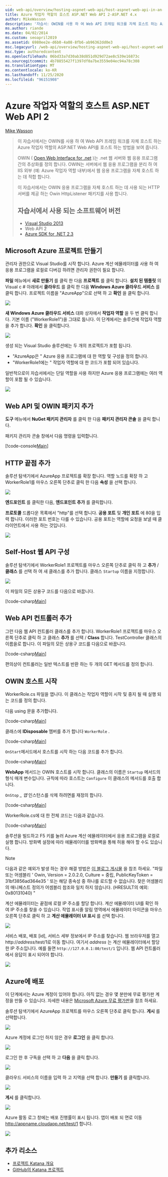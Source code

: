 ```yaml
---
uid: web-api/overview/hosting-aspnet-web-api/host-aspnet-web-api-in-an-azure-worker-role
title: Azure 작업자 역할의 호스트 ASP.NET Web API 2-ASP.NET 4.x
author: MikeWasson
description: '자습서: OWIN를 사용 하 여 Web API 프레임 워크를 자체 호스트 하는 Azure 작업자 역할의 ASP.NET Web API를 호스팅합니다.'
ms.author: riande
ms.date: 04/02/2014
ms.custom: seoapril2019
ms.assetid: 6980ee2e-d6b0-4a08-8fb6-ab96362dd0e3
msc.legacyurl: /web-api/overview/hosting-aspnet-web-api/host-aspnet-web-api-in-an-azure-worker-role
msc.type: authoredcontent
ms.openlocfilehash: 06bd33a7d30ab38d851d929d72ae8c539e16873c
ms.sourcegitcommit: 4b78855427f1397df0a7be3559e04ec94a78c308
ms.translationtype: MT
ms.contentlocale: ko-KR
ms.lasthandoff: 11/25/2020
ms.locfileid: "96151908"
---
```

# <a name="host-aspnet-web-api-2-in-an-azure-worker-role"></a>Azure 작업자 역할의 호스트 ASP.NET Web API 2

[Mike Wasson](https://github.com/MikeWasson)

> 이 자습서에서는 OWIN를 사용 하 여 Web API 프레임 워크를 자체 호스트 하는 Azure 작업자 역할의 ASP.NET Web API를 호스트 하는 방법을 보여 줍니다.
>
> OWIN ( [Open Web Interface for .net](http://owin.org/) )는 .net 웹 서버와 웹 응용 프로그램 간의 추상화를 정의 합니다. OWIN는 서버에서 웹 응용 프로그램을 분리 하 여 IIS 외부 (예: Azure 작업자 역할 내부)에서 웹 응용 프로그램을 자체 호스트 하는 데 적합 합니다.
>
> 이 자습서에서는 OWIN 응용 프로그램을 자체 호스트 하는 데 사용 되는 HTTP 서버를 제공 하는 Owin HttpListener 패키지를 사용 합니다.
>
> ## <a name="software-versions-used-in-the-tutorial"></a>자습서에서 사용 되는 소프트웨어 버전
>
>
> - [Visual Studio 2013](https://my.visualstudio.com/Downloads?q=visual%20studio%202013)
> - Web API 2
> - [Azure SDK for .NET 2.3](https://azure.microsoft.com/downloads/)

## <a name="create-a-microsoft-azure-project"></a>Microsoft Azure 프로젝트 만들기

관리자 권한으로 Visual Studio를 시작 합니다. Azure 계산 에뮬레이터를 사용 하 여 응용 프로그램을 로컬로 디버깅 하려면 관리자 권한이 필요 합니다.

**파일** 메뉴에서 **새로 만들기** 를 클릭 한 다음 **프로젝트** 를 클릭 합니다. **설치 된 템플릿** 의 Visual c # 아래에서 **클라우드** 를 클릭 한 다음 **Windows Azure 클라우드 서비스** 를 클릭 합니다. 프로젝트 이름을 "AzureApp"으로 선택 하 고 **확인** 을 클릭 합니다.

[![](host-aspnet-web-api-in-an-azure-worker-role/_static/image2.png)](host-aspnet-web-api-in-an-azure-worker-role/_static/image1.png)

**새 Windows Azure 클라우드 서비스** 대화 상자에서 **작업자 역할** 을 두 번 클릭 합니다. 기본 이름 ("WorkerRole1")을 그대로 둡니다. 이 단계에서는 솔루션에 작업자 역할을 추가 합니다. **확인** 을 클릭합니다.

[![](host-aspnet-web-api-in-an-azure-worker-role/_static/image4.png)](host-aspnet-web-api-in-an-azure-worker-role/_static/image3.png)

생성 되는 Visual Studio 솔루션에는 두 개의 프로젝트가 포함 됩니다.

- &quot;AzureApp은 &quot; Azure 응용 프로그램에 대 한 역할 및 구성을 정의 합니다.
- &quot;WorkerRole1에는 &quot; 작업자 역할에 대 한 코드가 포함 되어 있습니다.

일반적으로이 자습서에서는 단일 역할을 사용 하지만 Azure 응용 프로그램에는 여러 역할이 포함 될 수 있습니다.

![](host-aspnet-web-api-in-an-azure-worker-role/_static/image5.png)

## <a name="add-the-web-api-and-owin-packages"></a>Web API 및 OWIN 패키지 추가

**도구** 메뉴에서 **NuGet 패키지 관리자** 를 클릭 한 다음 **패키지 관리자 콘솔** 을 클릭 합니다.

패키지 관리자 콘솔 창에서 다음 명령을 입력합니다.

[!code-console[Main](host-aspnet-web-api-in-an-azure-worker-role/samples/sample1.cmd)]

## <a name="add-an-http-endpoint"></a>HTTP 끝점 추가

솔루션 탐색기에서 AzureApp 프로젝트를 확장 합니다. 역할 노드를 확장 하 고 WorkerRole1를 마우스 오른쪽 단추로 클릭 한 다음 **속성** 을 선택 합니다.

![](host-aspnet-web-api-in-an-azure-worker-role/_static/image6.png)

**엔드포인트** 를 클릭한 다음, **엔드포인트 추가** 를 클릭합니다.

**프로토콜** 드롭다운 목록에서 "http"를 선택 합니다. **공용 포트** 및 **개인 포트** 에 80을 입력 합니다. 이러한 포트 번호는 다를 수 있습니다. 공용 포트는 역할에 요청을 보낼 때 클라이언트에서 사용 하는 것입니다.

[![](host-aspnet-web-api-in-an-azure-worker-role/_static/image8.png)](host-aspnet-web-api-in-an-azure-worker-role/_static/image7.png)

## <a name="configure-web-api-for-self-host"></a>Self-Host 웹 API 구성

솔루션 탐색기에서 WorkerRole1 프로젝트를 마우스 오른쪽 단추로 클릭 하 고 **추가**  /  **클래스** 를 선택 하 여 새 클래스를 추가 합니다. 클래스 `Startup` 이름을 지정합니다.

![](host-aspnet-web-api-in-an-azure-worker-role/_static/image9.png)

이 파일의 모든 상용구 코드를 다음으로 바꿉니다.

[!code-csharp[Main](host-aspnet-web-api-in-an-azure-worker-role/samples/sample2.cs)]

## <a name="add-a-web-api-controller"></a>Web API 컨트롤러 추가

그런 다음 웹 API 컨트롤러 클래스를 추가 합니다. WorkerRole1 프로젝트를 마우스 오른쪽 단추로 클릭 하 고 클래스 **추가** 를 선택  /  **Class** 합니다. TestController 클래스의 이름을로 합니다. 이 파일의 모든 상용구 코드를 다음으로 바꿉니다.

[!code-csharp[Main](host-aspnet-web-api-in-an-azure-worker-role/samples/sample3.cs)]

편의상이 컨트롤러는 일반 텍스트를 반환 하는 두 개의 GET 메서드를 정의 합니다.

## <a name="start-the-owin-host"></a>OWIN 호스트 시작

WorkerRole.cs 파일을 엽니다. 이 클래스는 작업자 역할이 시작 및 중지 될 때 실행 되는 코드를 정의 합니다.

다음 using 문을 추가합니다.

[!code-csharp[Main](host-aspnet-web-api-in-an-azure-worker-role/samples/sample4.cs)]

클래스에 **IDisposable** 멤버를 추가 합니다 `WorkerRole` .

[!code-csharp[Main](host-aspnet-web-api-in-an-azure-worker-role/samples/sample5.cs)]

`OnStart`메서드에서 호스트를 시작 하는 다음 코드를 추가 합니다.

[!code-csharp[Main](host-aspnet-web-api-in-an-azure-worker-role/samples/sample6.cs?highlight=5)]

**WebApp** 메서드는 OWIN 호스트를 시작 합니다. 클래스의 이름은 `Startup` 메서드의 형식 매개 변수입니다. 규칙에 따라 호스트는 `Configure` 이 클래스의 메서드를 호출 합니다.

`OnStop` *\_ 앱* 인스턴스를 삭제 하려면를 재정의 합니다.

[!code-csharp[Main](host-aspnet-web-api-in-an-azure-worker-role/samples/sample7.cs)]

WorkerRole.cs에 대 한 전체 코드는 다음과 같습니다.

[!code-csharp[Main](host-aspnet-web-api-in-an-azure-worker-role/samples/sample8.cs)]

솔루션을 빌드하고 F5 키를 눌러 Azure 계산 에뮬레이터에서 응용 프로그램을 로컬로 실행 합니다. 방화벽 설정에 따라 에뮬레이터를 방화벽을 통해 허용 해야 할 수도 있습니다.

> [!NOTE]
> 다음과 같은 예외가 발생 하는 경우 해결 방법은 [이 블로그 게시물](https://blogs.msdn.com/b/praburaj/archive/2013/11/20/fileloadexception-on-microsoft-owin-when-running-on-worker-role.aspx) 을 참조 하세요. "파일 또는 어셈블리 ' Owin, Version = 2.0.2.0, Culture = 중립, PublicKeyToken = 31bf3856ad364e35 ' 또는 해당 종속성 중 하나를 로드할 수 없습니다. 찾은 어셈블리의 매니페스트 정의가 어셈블리 참조와 일치 하지 않습니다. (HRESULT의 예외: 0x80131040) "

계산 에뮬레이터는 끝점에 로컬 IP 주소를 할당 합니다. 계산 에뮬레이터 UI를 확인 하 여 IP 주소를 찾을 수 있습니다. 작업 표시줄 알림 영역에서 에뮬레이터 아이콘을 마우스 오른쪽 단추로 클릭 하 고 **계산 에뮬레이터 UI 표시** 를 선택 합니다.

[![](host-aspnet-web-api-in-an-azure-worker-role/_static/image11.png)](host-aspnet-web-api-in-an-azure-worker-role/_static/image10.png)

서비스 배포, 배포 [id], 서비스 세부 정보에서 IP 주소를 찾습니다. 웹 브라우저를 열고 http://<em>address</em>/test/1로 이동 합니다. 여기서 <em>address</em> 는 계산 에뮬레이터에서 할당 한 IP 주소입니다. 예를 들면 `http://127.0.0.1:80/test/1` 입니다. 웹 API 컨트롤러에서 응답이 표시 되어야 합니다.

![](host-aspnet-web-api-in-an-azure-worker-role/_static/image12.png)

## <a name="deploy-to-azure"></a>Azure에 배포

이 단계에서는 Azure 계정이 있어야 합니다. 아직 없는 경우 몇 분만에 무료 평가판 계정을 만들 수 있습니다. 자세한 내용은 [Microsoft Azure 무료 평가판](https://azure.microsoft.com/pricing/free-trial/?WT.mc_id=A261C142F)을 참조 하세요.

솔루션 탐색기에서 AzureApp 프로젝트를 마우스 오른쪽 단추로 클릭 합니다. **게시** 를 선택합니다.

![](host-aspnet-web-api-in-an-azure-worker-role/_static/image13.png)

Azure 계정에 로그인 하지 않은 경우 **로그인** 을 클릭 합니다.

[![](host-aspnet-web-api-in-an-azure-worker-role/_static/image15.png)](host-aspnet-web-api-in-an-azure-worker-role/_static/image14.png)

로그인 한 후 구독을 선택 하 고 **다음** 을 클릭 합니다.

[![](host-aspnet-web-api-in-an-azure-worker-role/_static/image17.png)](host-aspnet-web-api-in-an-azure-worker-role/_static/image16.png)

클라우드 서비스의 이름을 입력 하 고 지역을 선택 합니다. **만들기** 를 클릭합니다.

![](host-aspnet-web-api-in-an-azure-worker-role/_static/image18.png)

**게시** 를 클릭합니다.

[![](host-aspnet-web-api-in-an-azure-worker-role/_static/image20.png)](host-aspnet-web-api-in-an-azure-worker-role/_static/image19.png)

Azure 활동 로그 창에는 배포 진행률이 표시 됩니다. 앱이 배포 되 면로 이동 http://appname.cloudapp.net/test/1 합니다.

![](host-aspnet-web-api-in-an-azure-worker-role/_static/image21.png)

## <a name="additional-resources"></a>추가 리소스

- [프로젝트 Katana 개요](../../../aspnet/overview/owin-and-katana/an-overview-of-project-katana.md)
- [GitHub의 Katana 프로젝트](https://github.com/aspnet/AspNetKatana)
